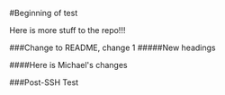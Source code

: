 #Beginning of test

Here is more stuff to the repo!!!

###Change to README, change 1 
#####New headings

####Here is Michael's changes

###Post-SSH Test
